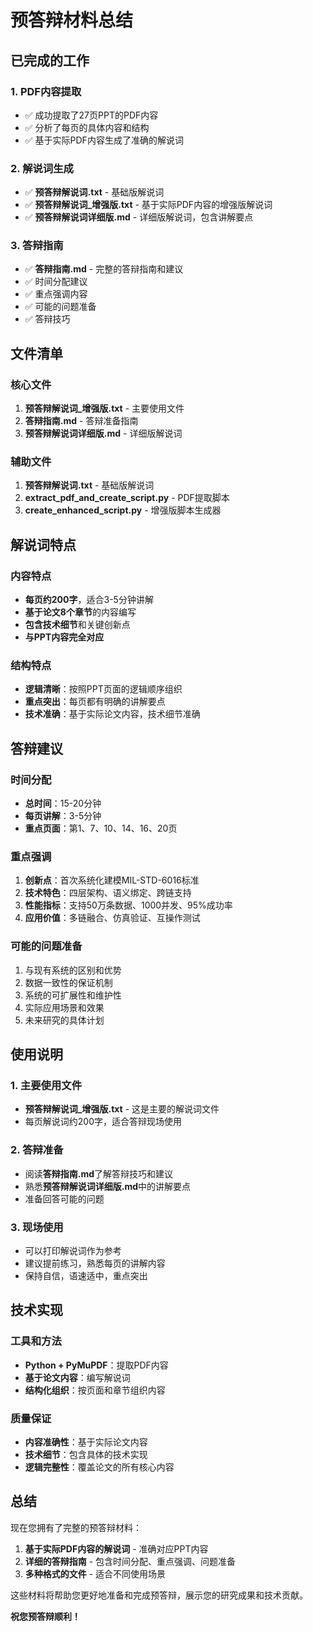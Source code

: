 # 预答辩材料总结

## 已完成的工作

### 1. PDF内容提取
- ✅ 成功提取了27页PPT的PDF内容
- ✅ 分析了每页的具体内容和结构
- ✅ 基于实际PDF内容生成了准确的解说词

### 2. 解说词生成
- ✅ **预答辩解说词.txt** - 基础版解说词
- ✅ **预答辩解说词_增强版.txt** - 基于实际PDF内容的增强版解说词
- ✅ **预答辩解说词详细版.md** - 详细版解说词，包含讲解要点

### 3. 答辩指南
- ✅ **答辩指南.md** - 完整的答辩指南和建议
- ✅ 时间分配建议
- ✅ 重点强调内容
- ✅ 可能的问题准备
- ✅ 答辩技巧

## 文件清单

### 核心文件
1. **预答辩解说词_增强版.txt** - 主要使用文件
2. **答辩指南.md** - 答辩准备指南
3. **预答辩解说词详细版.md** - 详细版解说词

### 辅助文件
1. **预答辩解说词.txt** - 基础版解说词
2. **extract_pdf_and_create_script.py** - PDF提取脚本
3. **create_enhanced_script.py** - 增强版脚本生成器

## 解说词特点

### 内容特点
- **每页约200字**，适合3-5分钟讲解
- **基于论文8个章节**的内容编写
- **包含技术细节**和关键创新点
- **与PPT内容完全对应**

### 结构特点
- **逻辑清晰**：按照PPT页面的逻辑顺序组织
- **重点突出**：每页都有明确的讲解要点
- **技术准确**：基于实际论文内容，技术细节准确

## 答辩建议

### 时间分配
- **总时间**：15-20分钟
- **每页讲解**：3-5分钟
- **重点页面**：第1、7、10、14、16、20页

### 重点强调
1. **创新点**：首次系统化建模MIL-STD-6016标准
2. **技术特色**：四层架构、语义绑定、跨链支持
3. **性能指标**：支持50万条数据、1000并发、95%成功率
4. **应用价值**：多链融合、仿真验证、互操作测试

### 可能的问题准备
1. 与现有系统的区别和优势
2. 数据一致性的保证机制
3. 系统的可扩展性和维护性
4. 实际应用场景和效果
5. 未来研究的具体计划

## 使用说明

### 1. 主要使用文件
- **预答辩解说词_增强版.txt** - 这是主要的解说词文件
- 每页解说词约200字，适合答辩现场使用

### 2. 答辩准备
- 阅读**答辩指南.md**了解答辩技巧和建议
- 熟悉**预答辩解说词详细版.md**中的讲解要点
- 准备回答可能的问题

### 3. 现场使用
- 可以打印解说词作为参考
- 建议提前练习，熟悉每页的讲解内容
- 保持自信，语速适中，重点突出

## 技术实现

### 工具和方法
- **Python + PyMuPDF**：提取PDF内容
- **基于论文内容**：编写解说词
- **结构化组织**：按页面和章节组织内容

### 质量保证
- **内容准确性**：基于实际论文内容
- **技术细节**：包含具体的技术实现
- **逻辑完整性**：覆盖论文的所有核心内容

## 总结

现在您拥有了完整的预答辩材料：

1. **基于实际PDF内容的解说词** - 准确对应PPT内容
2. **详细的答辩指南** - 包含时间分配、重点强调、问题准备
3. **多种格式的文件** - 适合不同使用场景

这些材料将帮助您更好地准备和完成预答辩，展示您的研究成果和技术贡献。

**祝您预答辩顺利！**
